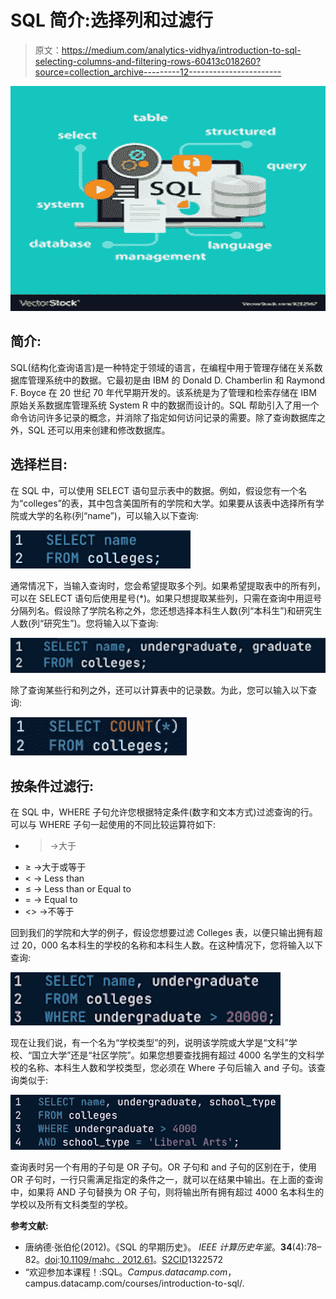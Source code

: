 # SQL 简介:选择列和过滤行

> 原文：<https://medium.com/analytics-vidhya/introduction-to-sql-selecting-columns-and-filtering-rows-60413c018260?source=collection_archive---------12----------------------->

![](img/572988c916c8c348ece62027a994031c.png)

## **简介:**

SQL(结构化查询语言)是一种特定于领域的语言，在编程中用于管理存储在关系数据库管理系统中的数据。它最初是由 IBM 的 Donald D. Chamberlin 和 Raymond F. Boyce 在 20 世纪 70 年代早期开发的。该系统是为了管理和检索存储在 IBM 原始关系数据库管理系统 System R 中的数据而设计的。SQL 帮助引入了用一个命令访问许多记录的概念，并消除了指定如何访问记录的需要。除了查询数据库之外，SQL 还可以用来创建和修改数据库。

## **选择栏目:**

在 SQL 中，可以使用 SELECT 语句显示表中的数据。例如，假设您有一个名为“colleges”的表，其中包含美国所有的学院和大学。如果要从该表中选择所有学院或大学的名称(列“name”)，可以输入以下查询:

![](img/4dc6fe3b03754483b47b22e8e6608790.png)

通常情况下，当输入查询时，您会希望提取多个列。如果希望提取表中的所有列，可以在 SELECT 语句后使用星号(*)。如果只想提取某些列，只需在查询中用逗号分隔列名。假设除了学院名称之外，您还想选择本科生人数(列“本科生”)和研究生人数(列“研究生”)。您将输入以下查询:

![](img/75954d6370a1e7cb8de5dd2d766ce234.png)

除了查询某些行和列之外，还可以计算表中的记录数。为此，您可以输入以下查询:

![](img/08fb47e6c7dd9d1ec9ce3ee3b62bfb23.png)

## **按条件过滤行:**

在 SQL 中，WHERE 子句允许您根据特定条件(数字和文本方式)过滤查询的行。可以与 WHERE 子句一起使用的不同比较运算符如下:

*   >→大于
*   ≥ →大于或等于
*   < → Less than
*   ≤ → Less than or Equal to
*   = → Equal to
*   <> →不等于

回到我们的学院和大学的例子，假设您想要过滤 Colleges 表，以便只输出拥有超过 20，000 名本科生的学校的名称和本科生人数。在这种情况下，您将输入以下查询:

![](img/5ca243c48970cd387741ec3929a72f12.png)

现在让我们说，有一个名为“学校类型”的列，说明该学院或大学是“文科”学校、“国立大学”还是“社区学院”。如果您想要查找拥有超过 4000 名学生的文科学校的名称、本科生人数和学校类型，您必须在 Where 子句后输入 and 子句。该查询类似于:

![](img/2682a2d61c41bebd8ffb06fa3a50e199.png)

查询表时另一个有用的子句是 OR 子句。OR 子句和 and 子句的区别在于，使用 OR 子句时，一行只需满足指定的条件之一，就可以在结果中输出。在上面的查询中，如果将 AND 子句替换为 OR 子句，则将输出所有拥有超过 4000 名本科生的学校以及所有文科类型的学校。

**参考文献:**

*   唐纳德·张伯伦(2012)。《SQL 的早期历史》。 *IEEE 计算历史年鉴*。**34**(4):78–82。[doi](https://en.wikipedia.org/wiki/Doi_(identifier)):[10.1109/mahc . 2012.61](https://doi.org/10.1109%2FMAHC.2012.61)。[S2CID](https://en.wikipedia.org/wiki/S2CID_(identifier))1322572
*   “欢迎参加本课程！:SQL。*Campus.datacamp.com*，campus.datacamp.com/courses/introduction-to-sql/.